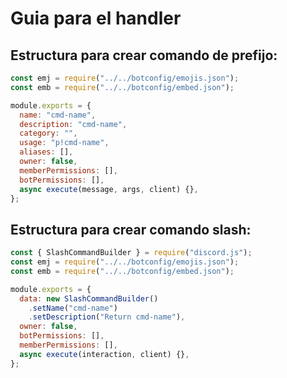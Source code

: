 # Guia para el handler

## Estructura para crear comando de prefijo:

```js
const emj = require("../../botconfig/emojis.json");
const emb = require("../../botconfig/embed.json");

module.exports = {
  name: "cmd-name",
  description: "cmd-name",
  category: "",
  usage: "p!cmd-name",
  aliases: [],
  owner: false,
  memberPermissions: [],
  botPermissions: [],
  async execute(message, args, client) {},
};
```

## Estructura para crear comando slash:

```js
const { SlashCommandBuilder } = require("discord.js");
const emj = require("../../botconfig/emojis.json");
const emb = require("../../botconfig/embed.json");

module.exports = {
  data: new SlashCommandBuilder()
    .setName("cmd-name")
    .setDescription("Return cmd-name"),
  owner: false,
  botPermissions: [],
  memberPermissions: [],
  async execute(interaction, client) {},
};
```